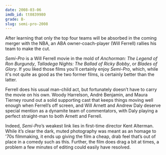 ```yaml
---
date: 2008-03-06
imdb_id: tt0839980
grade: B-
slug: semi-pro-2008
---
```


After learning that only the top four teams will be absorbed in the coming merger with the NBA, an ABA owner-coach-player (Will Ferrell) rallies his team to make the cut.

_Semi-Pro_ is a Will Ferrell movie in the mold of <span data-imdb-id= "tt0357413">_Anchorman: The Legend of Ron Burgundy_</span>, <span data-imdb-id="tt0415306">_Talladega Nights: The Ballad of Ricky Bobby_</span>, or <span data-imdb-id="tt0445934">_Blades of Glory_</span>. If you liked those films you'll certainly enjoy _Semi-Pro_, which, while it's not quite as good as the two former films, is certainly better than the latter.

Ferrell does his usual man-child act, but fortunately doesn’t have to carry the movie on his own. Woody Harrelson, André Benjamin, and Maura Tierney round out a solid supporting cast that keeps things moving well enough when Ferrell’s off screen, and Will Arnett and Andrew Daly deserve special mention as a dynamite team of commentators, with Daly playing a perfect straight-man to both Arnett and Ferrell.

Indeed, _Semi-Pro_’s weakest link lies in first-time director Kent Alterman. While it’s clear the dark, muted photography was meant as an homage to '70s filmmaking, it ends up giving the film a cheap, drab feel that’s out of place in a comedy such as this. Further, the film does drag a bit at times, a problem a few minutes of editing could easily have resolved.
